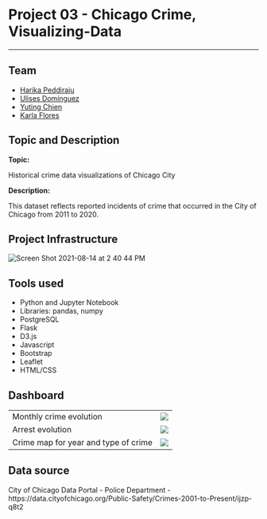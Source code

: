 <h1> Project 03 - Chicago Crime, Visualizing-Data
</h1>
<hr>
<h2>Team</h2>
<ul>
  <li><a href='https://github.com/harikapeddi'>Harika Peddiraju</a></li>
  <li><a href='https://github.com/uldom'>Ulises Domínguez</a></li>
  <li><a href='https://github.com/nievesyu'>Yuting Chien</a></li>
  <li><a href='https://github.com/Karla-Flores'>Karla Flores</a></li>
  </li>
</ul>

<h2>Topic and Description</h2>
<strong>Topic:</strong>
<p> Historical crime data visualizations of Chicago City</p>
<strong>Description:</strong>
<p>This dataset reflects reported incidents of crime that occurred in the City of Chicago from 2011 to 2020.</p>

<h2>Project Infrastructure</h2>

![Screen Shot 2021-08-14 at 2 40 44 PM](https://user-images.githubusercontent.com/77529968/129458410-c4ce8557-b3e7-49c7-b7e5-dce9cc971f36.png)

<h2>Tools used</h2>
<ul>
  <li>Python and Jupyter Notebook</li>
  <li>Libraries: pandas, numpy</li>
  <li>PostgreSQL</li>
  <li>Flask</li>
  <li>D3.js</li>
  <li>Javascript</li>
  <li>Bootstrap</li>
  <li>Leaflet</li>
  <li>HTML/CSS</li>
</ul>

<h2>Dashboard</h2>
<table>
    <tr>
      <td>Monthly crime evolution</td>
      <td><img src='https://github.com/Karla-Flores/Project-03/blob/main/Screenshots/Chicago_Crime_1.png'></td>
    </tr>
    <tr>
      <td>Arrest evolution</td>
      <td><img src='https://github.com/Karla-Flores/Project-03/blob/main/Screenshots/Chicago_Crime_2.png'></td> 
    </tr>
    <tr>
      <td>Crime map for year and type of crime</td>
      <td><img src='https://github.com/Karla-Flores/Project-03/blob/main/Screenshots/Chicago_Crime_Map.png'></td> 
    </tr>
 </table>

<h2>Data source</h2>
City of Chicago Data Portal - Police Department - 
https://data.cityofchicago.org/Public-Safety/Crimes-2001-to-Present/ijzp-q8t2 


